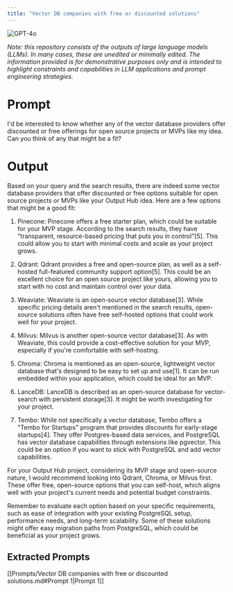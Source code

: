 ```yaml
---
title: "Vector DB companies with free or discounted solutions"
---
```

![GPT-4o](https://img.shields.io/badge/GPT--4o-3333FF?style=for-the-badge&logo=openai&logoColor=white)



*Note: this repository consists of the outputs of large language models (LLMs). In many cases, these are unedited or minimally edited. The information provided is for demonstrative purposes only and is intended to highlight constraints and capabilities in LLM applications and prompt engineering strategies.*


# Prompt

I'd be interested to know whether any of the vector database providers offer discounted or free offerings for open source projects or MVPs like my idea. Can you think of any that might be a fit?

# Output

Based on your query and the search results, there are indeed some vector database providers that offer discounted or free options suitable for open source projects or MVPs like your Output Hub idea. Here are a few options that might be a good fit:

1. Pinecone:
Pinecone offers a free starter plan, which could be suitable for your MVP stage. According to the search results, they have "transparent, resource-based pricing that puts you in control"[5]. This could allow you to start with minimal costs and scale as your project grows.

2. Qdrant:
Qdrant provides a free and open-source plan, as well as a self-hosted full-featured community support option[5]. This could be an excellent choice for an open source project like yours, allowing you to start with no cost and maintain control over your data.

3. Weaviate:
Weaviate is an open-source vector database[3]. While specific pricing details aren't mentioned in the search results, open-source solutions often have free self-hosted options that could work well for your project.

4. Milvus:
Milvus is another open-source vector database[3]. As with Weaviate, this could provide a cost-effective solution for your MVP, especially if you're comfortable with self-hosting.

5. Chroma:
Chroma is mentioned as an open-source, lightweight vector database that's designed to be easy to set up and use[1]. It can be run embedded within your application, which could be ideal for an MVP.

6. LanceDB:
LanceDB is described as an open-source database for vector-search with persistent storage[3]. It might be worth investigating for your project.

7. Tembo:
While not specifically a vector database, Tembo offers a "Tembo for Startups" program that provides discounts for early-stage startups[4]. They offer Postgres-based data services, and PostgreSQL has vector database capabilities through extensions like pgvector. This could be an option if you want to stick with PostgreSQL and add vector capabilities.

For your Output Hub project, considering its MVP stage and open-source nature, I would recommend looking into Qdrant, Chroma, or Milvus first. These offer free, open-source options that you can self-host, which aligns well with your project's current needs and potential budget constraints.

Remember to evaluate each option based on your specific requirements, such as ease of integration with your existing PostgreSQL setup, performance needs, and long-term scalability. Some of these solutions might offer easy migration paths from PostgreSQL, which could be beneficial as your project grows.

 




## Extracted Prompts
[[Prompts/Vector DB companies with free or discounted solutions.md#Prompt 1|Prompt 1]]
